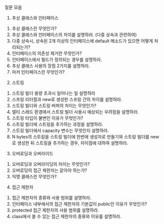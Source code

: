 질문 모음

1. 추상 클래스와 인터페이스

1) 추상 클래스란 무엇인가?
2) 추상 클래스와 인터페이스의 차이를 설명하라. (다중 상속과 관련하여)
3) 다중 상속시, 상속된 2개 이상의 인터페이스에 default 메소드가 있으면 어떻게 처리되는가?
4) 인터페이스의 의존성 제거란 무엇인가?
5) 인터페이스에서 필드가 정의되는 경우를 설명하라.
6) 추상 클래스 사용의 장점 2가지를 설명하라.
7) 마커 인터페이스란 무엇인가?

2. 스트링

1)  스트링 빌더 용량 초과시 일어나는 일 설명하라
2)  스프링 리터럴과 new로 생성한 스프링 간의 차이를 설명하라.
3)  스트링 빌더와 스트링 버퍼의 차이는 무엇인가?
4)  멀티 스레드 환경에서 스트링 빌더 사용시 예상되는 우려점을 설명하라.
5)  스트링 타입이 불변인 이유가 무엇인가?
6)  스트링 빌더에 스트링을 추가하는 과정을 설명하라.
7)  스트링 빌더에서 capacity 변수는 무엇인지 설명하라.
8)  N bytes의 스트링을 스트링 빌더에 한번에 생성자로 만들기와 스트링 빌더를 new로 생성한 뒤 스트링을 추가하는 경우, 차이점에 대하여 설명하라.

3. 오버로딩과 오버라이드

1) 오버로딩과 오버라이딩의 차이는 무엇인가?
2) 오버로딩의 접근 제한자는 같아야 하는가?
3) 익명 클래스란 무엇인가?

4. 접근 제한자

1) 접근 제한자의 종류와 사용 범위를 설명하라.
2) 인터페이스 내부에서의 접근 제한자의 기본값이 public인 이유가 무엇인가?
3) protected 접근 제한자의 사용 범위를 설명하라.
4) class에서 쓸 수 있는 접근 제한자의 종류와 이유를 설명하라.
